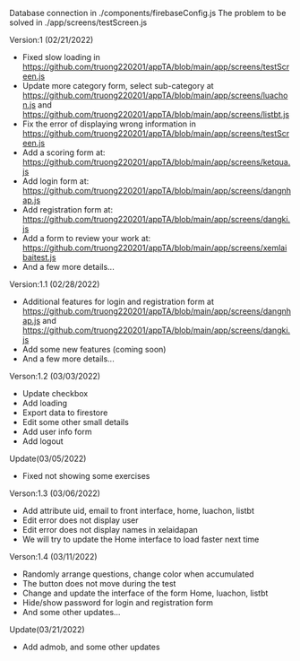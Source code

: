 Database connection in ./components/firebaseConfig.js
The problem to be solved in ./app/screens/testScreen.js

Version:1 (02/21/2022)

- Fixed slow loading in https://github.com/truong220201/appTA/blob/main/app/screens/testScreen.js
- Update more category form, select sub-category at https://github.com/truong220201/appTA/blob/main/app/screens/luachon.js 
and https://github.com/truong220201/appTA/blob/main/app/screens/listbt.js
- Fix the error of displaying wrong information in https://github.com/truong220201/appTA/blob/main/app/screens/testScreen.js
- Add a scoring form at: https://github.com/truong220201/appTA/blob/main/app/screens/ketqua.js
- Add login form at: https://github.com/truong220201/appTA/blob/main/app/screens/dangnhap.js
- Add registration form at: https://github.com/truong220201/appTA/blob/main/app/screens/dangki.js
- Add a form to review your work at: https://github.com/truong220201/appTA/blob/main/app/screens/xemlaibaitest.js
- And a few more details...

Version:1.1 (02/28/2022)

- Additional features for login and registration form at https://github.com/truong220201/appTA/blob/main/app/screens/dangnhap.js
and https://github.com/truong220201/appTA/blob/main/app/screens/dangki.js
- Add some new features (coming soon)
- And a few more details...

Verson:1.2 (03/03/2022)

- Update checkbox
- Add loading
- Export data to firestore
- Edit some other small details
- Add user info form
- Add logout

Update(03/05/2022)


- Fixed not showing some exercises


Verson:1.3 (03/06/2022)

- Add attribute uid, email to front interface, home, luachon, listbt
- Edit error does not display user
- Edit error does not display names in xelaidapan
- We will try to update the Home interface to load faster next time


Verson:1.4 (03/11/2022)

- Randomly arrange questions, change color when accumulated
- The button does not move during the test
- Change and update the interface of the form Home, luachon, listbt
- Hide/show password for login and registration form
- And some other updates...


Update(03/21/2022)


- Add admob, and some other updates

